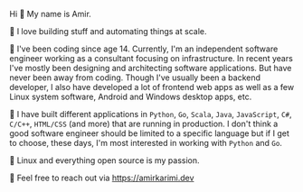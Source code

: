 Hi :wave: My name is Amir.

🔨 I love building stuff and automating things at scale.

:floppy_disk: I've been coding since age 14. Currently, I'm an independent software engineer working as a consultant focusing on infrastructure. In recent years I've mostly been designing and architecting software applications. But have never been away from coding. Though I've usually been a backend developer, I also have developed a lot of frontend web apps as well as a few Linux system software, Android and Windows desktop apps, etc.

🧰 I have built different applications in `Python`, `Go`, `Scala`, `Java`, `JavaScript`, `C#`, `C/C++`, `HTML/CSS` (and more) that are running in production. I don't think a good software engineer should be limited to a specific language but if I get to choose, these days, I'm most interested in working with `Python` and `Go`.

:penguin: Linux and everything open source is my passion.

:speech_balloon: Feel free to reach out via https://amirkarimi.dev
